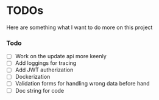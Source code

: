 # TODOs

Here are something what I want to do more on this project

### Todo

- [ ] Work on the update api more keenly
- [ ] Add loggings for tracing
- [ ] Add JWT autherization 
- [ ] Dockerization
- [ ] Validation forms for handling wrong data before hand
- [ ] Doc string for code 